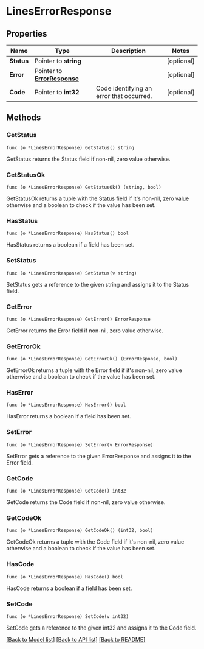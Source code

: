 # LinesErrorResponse

## Properties

Name | Type | Description | Notes
------------ | ------------- | ------------- | -------------
**Status** | Pointer to **string** |  | [optional] 
**Error** | Pointer to [**ErrorResponse**](ErrorResponse.md) |  | [optional] 
**Code** | Pointer to **int32** | Code identifying an error that occurred. | [optional] 

## Methods

### GetStatus

`func (o *LinesErrorResponse) GetStatus() string`

GetStatus returns the Status field if non-nil, zero value otherwise.

### GetStatusOk

`func (o *LinesErrorResponse) GetStatusOk() (string, bool)`

GetStatusOk returns a tuple with the Status field if it's non-nil, zero value otherwise
and a boolean to check if the value has been set.

### HasStatus

`func (o *LinesErrorResponse) HasStatus() bool`

HasStatus returns a boolean if a field has been set.

### SetStatus

`func (o *LinesErrorResponse) SetStatus(v string)`

SetStatus gets a reference to the given string and assigns it to the Status field.

### GetError

`func (o *LinesErrorResponse) GetError() ErrorResponse`

GetError returns the Error field if non-nil, zero value otherwise.

### GetErrorOk

`func (o *LinesErrorResponse) GetErrorOk() (ErrorResponse, bool)`

GetErrorOk returns a tuple with the Error field if it's non-nil, zero value otherwise
and a boolean to check if the value has been set.

### HasError

`func (o *LinesErrorResponse) HasError() bool`

HasError returns a boolean if a field has been set.

### SetError

`func (o *LinesErrorResponse) SetError(v ErrorResponse)`

SetError gets a reference to the given ErrorResponse and assigns it to the Error field.

### GetCode

`func (o *LinesErrorResponse) GetCode() int32`

GetCode returns the Code field if non-nil, zero value otherwise.

### GetCodeOk

`func (o *LinesErrorResponse) GetCodeOk() (int32, bool)`

GetCodeOk returns a tuple with the Code field if it's non-nil, zero value otherwise
and a boolean to check if the value has been set.

### HasCode

`func (o *LinesErrorResponse) HasCode() bool`

HasCode returns a boolean if a field has been set.

### SetCode

`func (o *LinesErrorResponse) SetCode(v int32)`

SetCode gets a reference to the given int32 and assigns it to the Code field.


[[Back to Model list]](../README.md#documentation-for-models) [[Back to API list]](../README.md#documentation-for-api-endpoints) [[Back to README]](../README.md)


